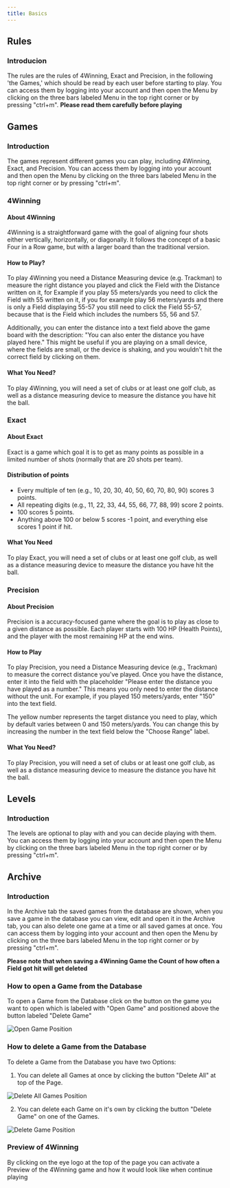 ```yaml
---
title: Basics
---
```


## Rules

### Introducion

The rules are the rules of 4Winning, Exact and Precision, in the following 'the Games,' which should be read by each user before starting to play. You can access them by logging into your account and then open the Menu by clicking on the three bars labeled Menu in the top right corner or by pressing "ctrl+m". **Please read them carefully before playing**

## Games

### Introduction

The games represent different games you can play, including 4Winning, Exact, and Precision. You can access them by logging into your account and then open the Menu by clicking on the three bars labeled Menu in the top right corner or by pressing "ctrl+m".

### 4Winning

#### About 4Winning

4Winning is a straightforward game with the goal of aligning four shots either vertically, horizontally, or diagonally. It follows the concept of a basic Four in a Row game, but with a larger board than the traditional version.

#### How to Play?

To play 4Winning you need a Distance Measuring device (e.g. Trackman) to measure the right distance you played and click the Field with the Distance written on it, for Example if you play 55 meters/yards you need to click the Field with 55 written on it, if you for example play 56 meters/yards and there is only a Field displaying 55-57 you still need to click the Field 55-57, because that is the Field which includes the numbers 55, 56 and 57.

Additionally, you can enter the distance into a text field above the game board with the description: "You can also enter the distance you have played here." This might be useful if you are playing on a small device, where the fields are small, or the device is shaking, and you wouldn't hit the correct field by clicking on them.

#### What You Need?

To play 4Winning, you will need a set of clubs or at least one golf club, as well as a distance measuring device to measure the distance you have hit the ball.

### Exact

#### About Exact

Exact is a game which goal it is to get as many points as possible in a limited number of shots (normally that are 20 shots per team).

#### Distribution of points

- Every multiple of ten (e.g., 10, 20, 30, 40, 50, 60, 70, 80, 90) scores 3 points.
- All repeating digits (e.g., 11, 22, 33, 44, 55, 66, 77, 88, 99) score 2 points.
- 100 scores 5 points.
- Anything above 100 or below 5 scores -1 point, and everything else scores 1 point if hit.

#### What You Need

To play Exact, you will need a set of clubs or at least one golf club, as well as a distance measuring device to measure the distance you have hit the ball.

### Precision

#### About Precision

Precision is a accuracy-focused game where the goal is to play as close to a given distance as possible. Each player starts with 100 HP (Health Points), and the player with the most remaining HP at the end wins.

#### How to Play

To play Precision, you need a Distance Measuring device (e.g., Trackman) to measure the correct distance you've played. Once you have the distance, enter it into the field with the placeholder "Please enter the distance you have played as a number." This means you only need to enter the distance without the unit. For example, if you played 150 meters/yards, enter "150" into the text field.

The yellow number represents the target distance you need to play, which by default varies between 0 and 150 meters/yards. You can change this by increasing the number in the text field below the "Choose Range" label.

#### What You Need?

To play Precision, you will need a set of clubs or at least one golf club, as well as a distance measuring device to measure the distance you have hit the ball.

## Levels

### Introduction

The levels are optional to play with and you can decide playing with them. You can access them by logging into your account and then open the Menu by clicking on the three bars labeled Menu in the top right corner or by pressing "ctrl+m".

## Archive

### Introduction

In the Archive tab the saved games from the database are shown, when you save a game in the database you can view, edit and open it in the Archive tab, you can also delete one game at a time or all saved games at once. You can access them by logging into your account and then open the Menu by clicking on the three bars labeled Menu in the top right corner or by pressing "ctrl+m".

**Please note that when saving a 4Winning Game the Count of how often a Field got hit will get deleted**

### How to open a Game from the Database

To open a Game from the Database click on the button on the game you want to open which is labeled with "Open Game" and positioned above the button labeled "Delete Game"

![Open Game Position](/img/game_open_button_position.png)

### How to delete a Game from the Database

To delete a Game from the Database you have two Options:

1. You can delete all Games at once by clicking the button "Delete All" at top of the Page.

![Delete All Games Position](/img/game_delete_all_position.png)

2. You can delete each Game on it's own by clicking the button "Delete Game" on one of the Games.

![Delete Game Position](/img/game_delete_button_position.png)

### Preview of 4Winning

By clicking on the eye logo at the top of the page you can activate a Preview of the 4Winning game and how it would look like when continue playing
